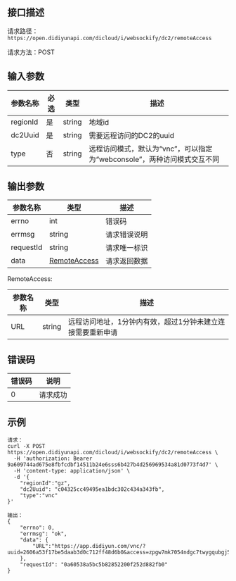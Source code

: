 ## 接口描述
请求路径：`https://open.didiyunapi.com/dicloud/i/websockify/dc2/remoteAccess`

请求方法：POST
## 输入参数
|参数名称 | 必选 | 类型 | 描述|
|--------|-----|-----|-----|
| regionId | 是 | string | 地域id |
| dc2Uuid | 是 | string | 需要远程访问的DC2的uuid |
| type | 否 | string | 远程访问模式，默认为“vnc”，可以指定为“webconsole”，两种访问模式交互不同 |

## 输出参数
|参数名称  | 类型 | 描述 |
|--------|-----|-----|
|errno | int  |错误码 |
|errmsg|string|请求错误说明   |
|requestId |string|请求唯一标识 |
|data | [RemoteAccess](#RemoteAccess)   | 请求返回数据| 

<span id="RemoteAccess"></span>
RemoteAccess:

| 参数名称 | 类型 | 描述 |
|--------|-----|-----|
| URL | string  | 远程访问地址，1分钟内有效，超过1分钟未建立连接需要重新申请 |

## 错误码
|错误码 | 说明    |
|------|--------|
| 0    | 请求成功  |

## 示例

```
请求：
curl -X POST https://open.didiyunapi.com/dicloud/i/websockify/dc2/remoteAccess \
  -H 'authorization: Bearer 9a609744ad675e8fbfcdbf14511b24e6sss6b427b4d256969534a81d0773f4d7' \
  -H 'content-type: application/json' \
  -d '{
	"regionId":"gz",
	"dc2Uuid": "c04325cc49495ea1bdc302c434a343fb",
	"type":"vnc"
}'

输出：
{
	"errno": 0,
	"errmsg": "ok",
	"data": {
		"URL":"https://app.didiyun.com/vnc/?uuid=2606a53f17be5daab3d0c712ff48d6b0&access=zpgw7mk7054ndgc7twygqubgj5xr5sto"
	},
	"requestId": "0a60538a5bc5b82852200f252d882fb0"
}
```
